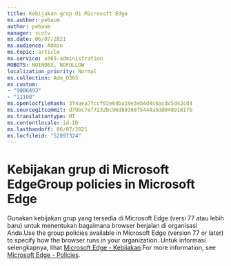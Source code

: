 ```yaml
---
title: Kebijakan grup di Microsoft Edge
ms.author: pebaum
author: pebaum
manager: scotv
ms.date: 06/07/2021
ms.audience: Admin
ms.topic: article
ms.service: o365-administration
ROBOTS: NOINDEX, NOFOLLOW
localization_priority: Normal
ms.collection: Adm_O365
ms.custom:
- "9006493"
- "11108"
ms.openlocfilehash: 3f4aea7fccf02e6dba19e3eb4d4c6acdc5d42cd4
ms.sourcegitcommit: d79bc7ef7232bc96d89388f5444a5dd04891817b
ms.translationtype: MT
ms.contentlocale: id-ID
ms.lasthandoff: 06/07/2021
ms.locfileid: "52897324"
---
```

# <a name="group-policies-in-microsoft-edge"></a><span data-ttu-id="86256-102">Kebijakan grup di Microsoft Edge</span><span class="sxs-lookup"><span data-stu-id="86256-102">Group policies in Microsoft Edge</span></span>

<span data-ttu-id="86256-103">Gunakan kebijakan grup yang tersedia di Microsoft Edge (versi 77 atau lebih baru) untuk menentukan bagaimana browser berjalan di organisasi Anda.</span><span class="sxs-lookup"><span data-stu-id="86256-103">Use the group policies available in Microsoft Edge (version 77 or later) to specify how the browser runs in your organization.</span></span> <span data-ttu-id="86256-104">Untuk informasi selengkapnya, lihat [Microsoft Edge - Kebijakan](/deployedge/microsoft-edge-policies#available-policies).</span><span class="sxs-lookup"><span data-stu-id="86256-104">For more information, see [Microsoft Edge - Policies](/deployedge/microsoft-edge-policies#available-policies).</span></span>